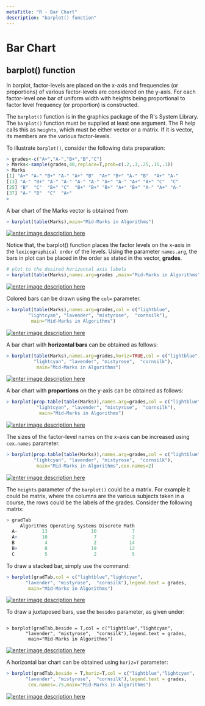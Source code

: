 ```yaml
---
metaTitle: "R - Bar Chart"
description: "barplot() function"
---
```


# Bar Chart




## barplot() function


In barplot, factor-levels are placed  on the x-axis and frequencies (or proportions) of various factor-levels are considered on the y-axis. For each factor-level one bar of uniform width with heights being proportional to factor level frequency (or proportion) is constructed.

The `barplot()` function is in the graphics package of the R's System Library. The `barplot()` function must be supplied  at least one argument. The R help calls this as `heights`, which must be either vector or a matrix. If it is vector, its members are  the various factor-levels.

To illustrate `barplot()`, consider the following data preparation:

```r
> grades<-c("A+","A-","B+","B","C")
> Marks<-sample(grades,40,replace=T,prob=c(.2,.3,.25,.15,.1))
> Marks
[1] "A+" "A-" "B+" "A-" "A+" "B"  "A+" "B+" "A-" "B"  "A+" "A-"
[13] "A-" "B+" "A-" "A-" "A-" "A-" "A+" "A-" "A+" "A+" "C"  "C" 
[25] "B"  "C"  "B+" "C"  "B+" "B+" "B+" "A+" "B+" "A-" "A+" "A-"
[37] "A-" "B"  "C"  "A+"
> 

```

A bar chart of the Marks vector is obtained from

```r
> barplot(table(Marks),main="Mid-Marks in Algorithms")

```

[<img src="https://i.stack.imgur.com/BDqWz.jpg" alt="enter image description here" />](https://i.stack.imgur.com/BDqWz.jpg)

Notice that, the barplot() function places the factor levels on the x-axis in the `lexicographical order` of the levels. Using the parameter `names.arg`,  the bars in plot can be placed in the order as stated in the vector, **grades**.

```r
# plot to the desired horizontal axis labels
> barplot(table(Marks),names.arg=grades ,main="Mid-Marks in Algorithms")

```

[<img src="https://i.stack.imgur.com/Cef5z.png" alt="enter image description here" />](https://i.stack.imgur.com/Cef5z.png)

Colored bars can be drawn using the `col=` parameter.

```r
> barplot(table(Marks),names.arg=grades,col = c("lightblue", 
        "lightcyan", "lavender", "mistyrose",  "cornsilk"),
         main="Mid-Marks in Algorithms")

```

[<img src="https://i.stack.imgur.com/e5KoJ.jpg" alt="enter image description here" />](https://i.stack.imgur.com/e5KoJ.jpg)

A bar chart with **horizontal bars** can be obtained as follows:

```r
> barplot(table(Marks),names.arg=grades,horiz=TRUE,col = c("lightblue",
          "lightcyan", "lavender", "mistyrose",  "cornsilk"),
           main="Mid-Marks in Algorithms")

```

[<img src="https://i.stack.imgur.com/qg4NG.jpg" alt="enter image description here" />](https://i.stack.imgur.com/qg4NG.jpg)

A bar chart with **proportions** on the y-axis can be obtained as follows:

```r
> barplot(prop.table(table(Marks)),names.arg=grades,col = c("lightblue",
           "lightcyan", "lavender", "mistyrose",  "cornsilk"),
            main="Mid-Marks in Algorithms")

```

[<img src="https://i.stack.imgur.com/15zCn.jpg" alt="enter image description here" />](https://i.stack.imgur.com/15zCn.jpg)

The sizes of the factor-level names on the x-axis can be increased using `cex.names` parameter.

```r
> barplot(prop.table(table(Marks)),names.arg=grades,col = c("lightblue",
          "lightcyan", "lavender", "mistyrose",  "cornsilk"),
           main="Mid-Marks in Algorithms",cex.names=2)

```

[<img src="https://i.stack.imgur.com/ZDXEB.jpg" alt="enter image description here" />](https://i.stack.imgur.com/ZDXEB.jpg)

The `heights` parameter of the `barplot()` could be a matrix. For example it could be matrix, where the columns are the various subjects taken in a course, the rows could be the labels of the grades. Consider the following matrix:

```r
> gradTab
     Algorithms Operating Systems Discrete Math
  A-         13                10             7
  A+         10                 7             2
  B           4                 2            14
  B+          8                19            12
  C           5                 2             5

```

To draw a stacked bar, simply use the command:

```r
> barplot(gradTab,col = c("lightblue","lightcyan",
       "lavender", "mistyrose",  "cornsilk"),legend.text = grades,
        main="Mid-Marks in Algorithms")

```

[<img src="https://i.stack.imgur.com/h6N2L.jpg" alt="enter image description here" />](https://i.stack.imgur.com/h6N2L.jpg)

To draw a juxtaposed bars, use the `besides` parameter, as given under:

```

> barplot(gradTab,beside = T,col = c("lightblue","lightcyan",
       "lavender", "mistyrose",  "cornsilk"),legend.text = grades,
        main="Mid-Marks in Algorithms")

```

[<img src="https://i.stack.imgur.com/jZTwk.jpg" alt="enter image description here" />](https://i.stack.imgur.com/jZTwk.jpg)

A horizontal bar chart can be obtained using `horiz=T` parameter:

```r
> barplot(gradTab,beside = T,horiz=T,col = c("lightblue","lightcyan",
       "lavender", "mistyrose",  "cornsilk"),legend.text = grades,
        cex.names=.75,main="Mid-Marks in Algorithms")

```

[<img src="https://i.stack.imgur.com/EAp9L.jpg" alt="enter image description here" />](https://i.stack.imgur.com/EAp9L.jpg)


